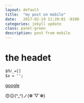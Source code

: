 ```yaml
---
layout: default
title:  "my post on mobile"
date:   2017-02-19 11:20:01 -0100
categories: jekyll update
class: panel-green
description: post from mobile
---
```


# the headet

```html
$Π√_=[]
$a = '';

```

[google](https://www.google.com)

😍😉(^_^)ノ(❁´▽`❁)
